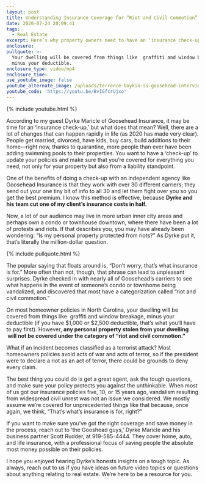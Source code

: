 ```yaml
---
layout: post
title: Understanding Insurance Coverage for “Riot and Civil Commotion”
date: 2020-07-24 20:09:41
tags:
  - Real Estate
excerpt: Here’s why property owners need to have an ‘insurance check-up’ in 2020.
enclosure:
pullquote: >-
  Your dwelling will be covered from things like  graffiti and window breakage,
  minus your deductible.
enclosure_type: video/mp4
enclosure_time:
use_youtube_image: false
youtube_alternate_image: /uploads/terrence-boykin-ss-goosehead-interview-yt.jpg
youtube_code: 'https://youtu.be/BvIGfcrUjxo'
---
```


{% include youtube.html %}

According to my guest Dyrke Maricle of Goosehead Insurance, it may be time for an ‘insurance check-up,’ but what does that mean? Well, there are a lot of changes that can happen rapidly in life (as 2020 has made very clear). People get married, divorced, have kids, buy cars, build additions to their home—right now, thanks to quarantine, more people than ever have been adding swimming pools to their properties. You want to have a ‘check-up’ to update your policies and make sure that you’re covered for everything you need, not only for your property but also from a liability standpoint.&nbsp;

One of the benefits of doing a check-up with an independent agency like Goosehead Insurance is that they work with over 30 different carriers; they send out your one tiny bit of info to all 30 and let them fight over you so you get the best premium. I know this method is effective, because **Dyrke and his team cut one of my client’s insurance costs in half.&nbsp;**

Now, a lot of our audience may live in more urban inner city areas and perhaps own a condo or townhouse downtown, where there have been a lot of protests and riots. If that describes you, you may have already been wondering: “Is my personal property protected from riots?” As Dyrke put it, that’s literally the million-dollar question.&nbsp;

{% include pullquote.html %}

The popular saying that floats around is, “Don’t worry, that’s what insurance is for.” More often than not, though, that phrase can lead to unpleasant surprises. Dyrke checked in with nearly all of Goosehead’s carriers to see what happens in the event of someone’s condo or townhome being vandalized, and discovered that most have a categorization called “riot and civil commotion.”&nbsp;

On most homeowner policies in North Carolina, your dwelling will be covered from things like &nbsp;graffiti and window breakage, minus your deductible (if you have $1,000 or $2,500 deductible, that’s what you’ll have to pay first). However, **any personal property stolen from your dwelling &nbsp;will not be covered under the category of “riot and civil commotion.”&nbsp;**

What if an incident becomes classified as a terrorist attack? Most homeowners policies avoid acts of war and acts of terror, so if the president were to declare a riot as an act of terror, there could be grounds to deny every claim.&nbsp;

The best thing you could do is get a great agent, ask the tough questions, and make sure your policy protects you against the unthinkable. When most of us got our insurance policies five, 10, or 15 years ago, vandalism resulting from widespread civil unrest was not an issue we considered. We mostly assume we’re covered for unprecedented things like that because, once again, we think, “That’s what’s insurance is for, right?”&nbsp;

If you want to make sure you’ve got the right coverage and save money in the process, reach out to ‘the Gooshead guys,’ Dyrke Maricle and his business partner Scott Rudder, at 919-585-4444. They cover home, auto, and life insurance, with a professional focus of saving people the absolute most money possible on their policies.&nbsp;

I hope you enjoyed hearing Dyrke’s honests insights on a tough topic. As always, reach out to us if you have ideas on future video topics or questions about anything relating to real estate. We’re here to be a resource for you.&nbsp;
